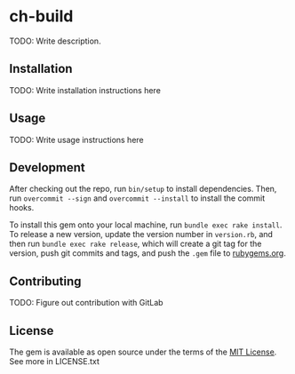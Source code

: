 # ch-build

TODO: Write description.

## Installation

TODO: Write installation instructions here

## Usage

TODO: Write usage instructions here

## Development

After checking out the repo, run `bin/setup` to install dependencies. Then, run `overcommit --sign` and `overcommit --install` to install the commit hooks.

To install this gem onto your local machine, run `bundle exec rake install`. To release a new version, update the version number in `version.rb`, and then run `bundle exec rake release`, which will create a git tag for the version, push git commits and tags, and push the `.gem` file to [rubygems.org](https://rubygems.org).

## Contributing

TODO: Figure out contribution with GitLab


## License

The gem is available as open source under the terms of the [MIT License](https://opensource.org/licenses/MIT). See more in LICENSE.txt
